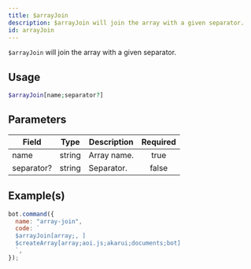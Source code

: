 ```yaml
---
title: $arrayJoin
description: $arrayJoin will join the array with a given separator.
id: arrayJoin
---
```


`$arrayJoin` will join the array with a given separator.

## Usage

```php
$arrayJoin[name;separator?]
```

## Parameters

| Field      | Type   | Description | Required |
| ---------- | ------ | ----------- | :------: |
| name       | string | Array name. |   true   |
| separator? | string | Separator.  |  false   |

## Example(s)

```javascript
bot.command({
  name: "array-join",
  code: `
  $arrayJoin[array;, ]
  $createArray[array;aoi.js;akarui;documents;bot]
  `,
});
```
